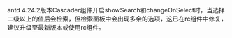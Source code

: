 antd 4.24.2版本Cascader组件开启showSearch和changeOnSelect时，当选择二级以上的值后会检索，但检索面板中会出现多余的选项，这已在rc组件中修复，建议升级至最新版本或使用rc组件。
